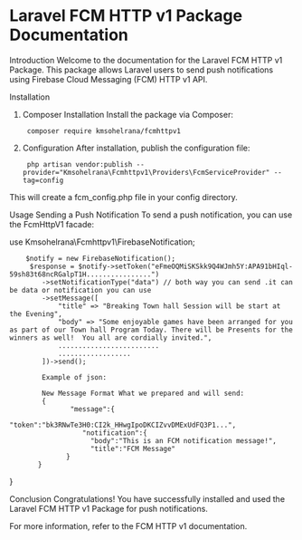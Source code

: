 # Laravel FCM HTTP v1 Package Documentation

Introduction
Welcome to the documentation for the Laravel FCM HTTP v1 Package. This package allows Laravel users to send push notifications using Firebase Cloud Messaging (FCM) HTTP v1 API.

Installation
1. Composer Installation
Install the package via Composer:

        composer require kmsohelrana/fcmhttpv1

2. Configuration
After installation, publish the configuration file:

        php artisan vendor:publish --provider="Kmsohelrana\Fcmhttpv1\Providers\FcmServiceProvider" --tag=config

This will create a fcm_config.php file in your config directory.

Usage
Sending a Push Notification
To send a push notification, you can use the FcmHttpV1 facade:

use Kmsohelrana\Fcmhttpv1\FirebaseNotification;

        $notify = new FirebaseNotification();
         $response = $notify->setToken("eFmeOQMiSKSkk9Q4WJmh5Y:APA91bHIql-59sh83t68ncRGalpT1H................")
            ->setNotificationType("data") // both way you can send .it can be data or notification you can use
            ->setMessage([
                "title" => "Breaking Town hall Session will be start at the Evening",
                "body" => "Some enjoyable games have been arranged for you as part of our Town hall Program Today. There will be Presents for the winners as well!  You all are cordially invited.",
                .........................
                ..................
            ])->send();

            Example of json:

            New Message Format What we prepared and will send: 
            {
                   "message":{
                      "token":"bk3RNwTe3H0:CI2k_HHwgIpoDKCIZvvDMExUdFQ3P1...",
                      "notification":{
                        "body":"This is an FCM notification message!",
                        "title":"FCM Message"
                  }
           }
} 


Conclusion
Congratulations! You have successfully installed and used the Laravel FCM HTTP v1 Package for push notifications.

For more information, refer to the FCM HTTP v1 documentation.



